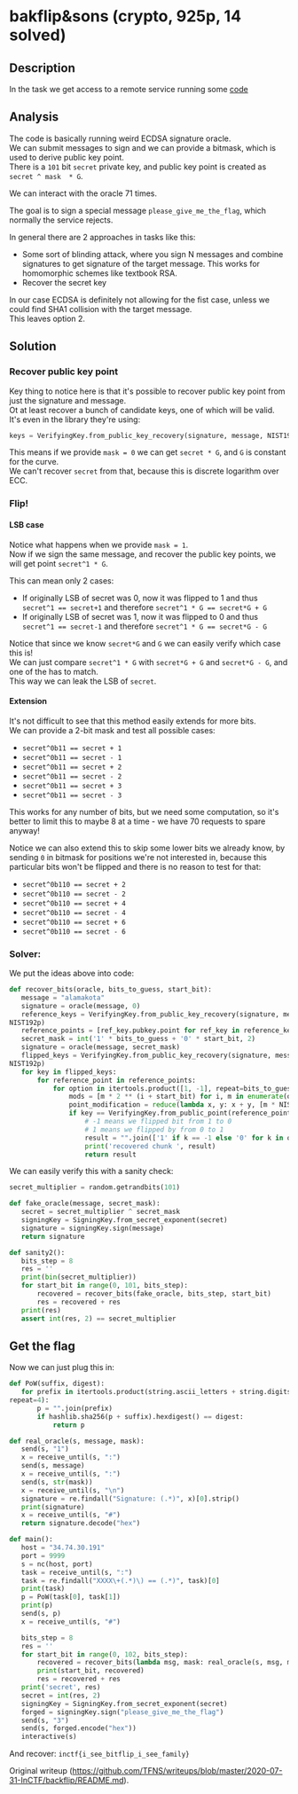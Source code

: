 #  bakflip&sons  (crypto, 925p, 14 solved)

## Description

In the task we get access to a remote service running some
[code](https://raw.githubusercontent.com/TFNS/writeups/master/2020-07-31-InCTF/backflip/bakflips.py)

## Analysis

The code is basically running weird ECDSA signature oracle.  
We can submit messages to sign and we can provide a bitmask, which is used to
derive public key point.  
There is a `101` bit `secret` private key, and public key point is created as
`secret ^ mask  * G`.

We can interact with the oracle 71 times.

The goal is to sign a special message `please_give_me_the_flag`, which
normally the service rejects.

In general there are 2 approaches in tasks like this:

- Some sort of blinding attack, where you sign N messages and combine signatures to get signature of the target message. This works for homomorphic schemes like textbook RSA.  
- Recover the secret key

In our case ECDSA is definitely not allowing for the fist case, unless we
could find SHA1 collision with the target message.  
This leaves option 2.

## Solution

### Recover public key point

Key thing to notice here is that it's possible to recover public key point
from just the signature and message.  
Ot at least recover a bunch of candidate keys, one of which will be valid.  
It's even in the library they're using:

```python  
keys = VerifyingKey.from_public_key_recovery(signature, message, NIST192p)  
```

This means if we provide `mask = 0` we can get `secret * G`, and `G` is
constant for the curve.  
We can't recover `secret` from that, because this is discrete logarithm over
ECC.

### Flip!

#### LSB case

Notice what happens when we provide `mask = 1`.  
Now if we sign the same message, and recover the public key points, we will
get point `secret^1 * G`.

This can mean only 2 cases:

- If originally LSB of secret was 0, now it was flipped to 1 and thus `secret^1 == secret+1` and therefore `secret^1 * G == secret*G + G`  
- If originally LSB of secret was 1, now it was flipped to 0 and thus `secret^1 == secret-1` and therefore `secret^1 * G == secret*G - G`

Notice that since we know `secret*G` and `G` we can easily verify which case
this is!  
We can just compare `secret^1 * G` with `secret*G + G` and `secret*G - G`, and
one of the has to match.  
This way we can leak the LSB of `secret`.

#### Extension

It's not difficult to see that this method easily extends for more bits.  
We can provide a 2-bit mask and test all possible cases:

- `secret^0b11 == secret + 1`  
- `secret^0b11 == secret - 1`  
- `secret^0b11 == secret + 2`  
- `secret^0b11 == secret - 2`  
- `secret^0b11 == secret + 3`  
- `secret^0b11 == secret - 3`

This works for any number of bits, but we need some computation, so it's
better to limit this to maybe 8 at a time - we have 70 requests to spare
anyway!

Notice we can also extend this to skip some lower bits we already know, by
sending `0` in bitmask for positions we're not interested in, because this
particular bits won't be flipped and there is no reason to test for that:

- `secret^0b110 == secret + 2`  
- `secret^0b110 == secret - 2`  
- `secret^0b110 == secret + 4`  
- `secret^0b110 == secret - 4`  
- `secret^0b110 == secret + 6`  
- `secret^0b110 == secret - 6`

### Solver:

We put the ideas above into code:

```python  
def recover_bits(oracle, bits_to_guess, start_bit):  
   message = "alamakota"  
   signature = oracle(message, 0)  
   reference_keys = VerifyingKey.from_public_key_recovery(signature, message,
NIST192p)  
   reference_points = [ref_key.pubkey.point for ref_key in reference_keys]  
   secret_mask = int('1' * bits_to_guess + '0' * start_bit, 2)  
   signature = oracle(message, secret_mask)  
   flipped_keys = VerifyingKey.from_public_key_recovery(signature, message,
NIST192p)  
   for key in flipped_keys:  
       for reference_point in reference_points:  
           for option in itertools.product([1, -1], repeat=bits_to_guess):  
               mods = [m * 2 ** (i + start_bit) for i, m in enumerate(option)]  
               point_modification = reduce(lambda x, y: x + y, [m * NIST192p.generator for m in mods])  
               if key == VerifyingKey.from_public_point(reference_point + point_modification):  
                   # -1 means we flipped bit from 1 to 0  
                   # 1 means we flipped by from 0 to 1  
                   result = "".join(['1' if k == -1 else '0' for k in option][::-1])  
                   print('recovered chunk ', result)  
                   return result  
```

We can easily verify this with a sanity check:

```python  
secret_multiplier = random.getrandbits(101)

def fake_oracle(message, secret_mask):  
   secret = secret_multiplier ^ secret_mask  
   signingKey = SigningKey.from_secret_exponent(secret)  
   signature = signingKey.sign(message)  
   return signature

def sanity2():  
   bits_step = 8  
   res = ''  
   print(bin(secret_multiplier))  
   for start_bit in range(0, 101, bits_step):  
       recovered = recover_bits(fake_oracle, bits_step, start_bit)  
       res = recovered + res  
   print(res)  
   assert int(res, 2) == secret_multiplier  
```

## Get the flag

Now we can just plug this in:

```python  
def PoW(suffix, digest):  
   for prefix in itertools.product(string.ascii_letters + string.digits,
repeat=4):  
       p = "".join(prefix)  
       if hashlib.sha256(p + suffix).hexdigest() == digest:  
           return p

def real_oracle(s, message, mask):  
   send(s, "1")  
   x = receive_until(s, ":")  
   send(s, message)  
   x = receive_until(s, ":")  
   send(s, str(mask))  
   x = receive_until(s, "\n")  
   signature = re.findall("Signature: (.*)", x)[0].strip()  
   print(signature)  
   x = receive_until(s, "#")  
   return signature.decode("hex")

def main():  
   host = "34.74.30.191"  
   port = 9999  
   s = nc(host, port)  
   task = receive_until(s, ":")  
   task = re.findall("XXXX\+(.*)\) == (.*)", task)[0]  
   print(task)  
   p = PoW(task[0], task[1])  
   print(p)  
   send(s, p)  
   x = receive_until(s, "#")

   bits_step = 8  
   res = ''  
   for start_bit in range(0, 102, bits_step):  
       recovered = recover_bits(lambda msg, mask: real_oracle(s, msg, mask), bits_step, start_bit)  
       print(start_bit, recovered)  
       res = recovered + res  
   print('secret', res)  
   secret = int(res, 2)  
   signingKey = SigningKey.from_secret_exponent(secret)  
   forged = signingKey.sign("please_give_me_the_flag")  
   send(s, "3")  
   send(s, forged.encode("hex"))  
   interactive(s)  
```

And recover: `inctf{i_see_bitflip_i_see_family}`

Original writeup
(https://github.com/TFNS/writeups/blob/master/2020-07-31-InCTF/backflip/README.md).